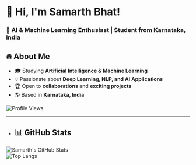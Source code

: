 # 👋 Hi, I'm Samarth Bhat!  
### 🚀 AI & Machine Learning Enthusiast | Student from Karnataka, India  

## 🔥 About Me  
- 🎓 Studying **Artificial Intelligence & Machine Learning**  
- 💡 Passionate about **Deep Learning, NLP, and AI Applications**  
- 🏆 Open to **collaborations** and **exciting projects**
- 🌎 Based in **Karnataka, India**

![Profile Views](https://komarev.com/ghpvc/?username=SamarthBhat2006&color=blue)

---

- ## 📊 GitHub Stats  
![Samarth's GitHub Stats](https://github-readme-stats.vercel.app/api?username=SamarthBhat&show_icons=true&theme=radical)  
![Top Langs](https://github-readme-stats.vercel.app/api/top-langs/?username=SamarthBhat&layout=compact&theme=radical)  
